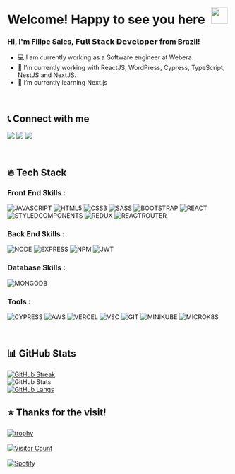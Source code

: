 <!-- ### Hi there 👋 -->

# Welcome! Happy to see you here&ensp;<img src="./wave.gif" width="37px" height="37px" />

### Hi, I'm Filipe Sales, 𝗙𝘂𝗹𝗹 𝗦𝘁𝗮𝗰𝗸 𝗗𝗲𝘃𝗲𝗹𝗼𝗽𝗲𝗿 from Brazil!
- 💻 I am currently working as a Software engineer at Webera.
- 🔭 I’m currently working with ReactJS, WordPress, Cypress, TypeScript, NestJS and NextJS.
- 🌱 I’m currently learning Next.js
<br />

## 📞 Connect with me

[<img src="https://img.shields.io/badge/LinkedIn-0077B5?style=for-the-badge&logo=linkedin&logoColor=white" />](https://www.linkedin.com/in/filipe-sales/)
[<img src="https://img.shields.io/badge/Gmail-D14836?style=for-the-badge&logo=gmail&logoColor=white" />](mailto:eduardojs999@gmail.com)
[<img src="https://img.shields.io/badge/GitHub-100000?style=for-the-badge&logo=github&logoColor=white" />](https://github.com/filipe-jsales)

<br />

## 🔥 Tech Stack

### Front End Skills :
![JAVASCRIPT](https://img.shields.io/badge/JavaScript-323330?style=for-the-badge&logo=javascript&logoColor=F7DF1E)
![HTML5](https://img.shields.io/badge/HTML5-E34F26?style=for-the-badge&logo=html5&logoColor=white)
![CSS3](https://img.shields.io/badge/CSS3-1572B6?style=for-the-badge&logo=css3&logoColor=white)
![SASS](https://img.shields.io/badge/Sass-CC6699?style=for-the-badge&logo=sass&logoColor=white)
![BOOTSTRAP](https://img.shields.io/badge/Bootstrap-563D7C?style=for-the-badge&logo=bootstrap&logoColor=white)
![REACT](https://img.shields.io/badge/React-20232A?style=for-the-badge&logo=react&logoColor=61DAFB)
![STYLEDCOMPONENTS](https://img.shields.io/badge/styled--components-DB7093?style=for-the-badge&logo=styled-components&logoColor=white)
![REDUX](https://img.shields.io/badge/Redux-593D88?style=for-the-badge&logo=redux&logoColor=white)
![REACTROUTER](https://img.shields.io/badge/React_Router-CA4245?style=for-the-badge&logo=react-router&logoColor=white)

### Back End Skills :
![NODE](https://img.shields.io/badge/Node.js-43853D?style=for-the-badge&logo=node.js&logoColor=white)
![EXPRESS](https://img.shields.io/badge/Express.js-404D59?style=for-the-badge)
![NPM](https://img.shields.io/badge/NPM-%23000000.svg?style=for-the-badge&logo=npm&logoColor=white)
![JWT](https://img.shields.io/badge/json%20web%20tokens-323330?style=for-the-badge&logo=json-web-tokens&logoColor=pink)

### Database Skills :
![MONGODB](https://img.shields.io/badge/MongoDB-4EA94B?style=for-the-badge&logo=mongodb&logoColor=white)

### Tools :
![CYPRESS](https://img.shields.io/badge/Cypress-17202C?style=for-the-badge&logo=cypress&logoColor=white)
![AWS](https://img.shields.io/badge/Amazon_AWS-232F3E?style=for-the-badge&logo=amazon-aws&logoColor=white)
![VERCEL](https://img.shields.io/badge/Vercel-000000?style=for-the-badge&logo=vercel&logoColor=white)
![VSC](https://img.shields.io/badge/Visual_Studio_Code-0078D4?style=for-the-badge&logo=visual%20studio%20code&logoColor=white)
![GIT](https://img.shields.io/badge/GIT-E44C30?style=for-the-badge&logo=git&logoColor=white)
![MINIKUBE](https://img.shields.io/badge/minikube-0078D4?style=for-the-badge&logo=minikube&logoColor=white)
![MICROK8S](https://img.shields.io/badge/microk8s-AA78D4?style=for-the-badge&logo=microk8s&logoColor=orange)

<br />

## 📊 GitHub Stats

<p align="left">

[![GitHub Streak](https://github-readme-streak-stats.herokuapp.com?user=filipe-jsales&theme=radical&hide_border=true&date_format=M%20j%5B%2C%20Y%5D)](https://git.io/streak-stats)
<br />
![GitHub Stats](https://github-readme-stats.vercel.app/api?username=filipe-jsales&theme=radical&show_icons=true&hide_border=true)
<br />
[![GitHub Langs](https://github-readme-stats.vercel.app/api/top-langs/?username=filipe-jsales&theme=radical&hide_border=true&layout=compact)](https://github.com/filipe-jsales/github-readme-stats)

</p>

## ⭐ Thanks for the visit!

[![trophy](https://github-profile-trophy.vercel.app/?username=filipe-jsales&theme=radical)](https://github.com/filipe-jsales)
<br />
<br />
[![Visitor Count](https://visitcount.itsvg.in/api?id=filipe-jsales&icon=0&color=0)](https://visitcount.itsvg.in)
<br />
<br />
  [![Spotify](https://novatorem.vercel.app/api/spotify)](https://open.spotify.com/user/eduardojs999)





